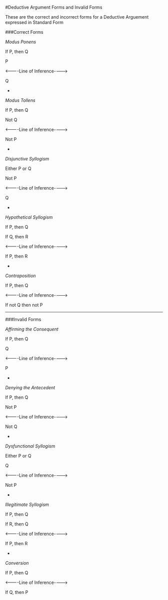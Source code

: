 #Deductive Argument Forms and Invalid Forms

These are the correct and incorrect forms for a Deductive Arguement expressed in Standard Form

###Correct Forms

*Modus Ponens*

If P, then Q

P

<----Line of Inference---->

Q

-

*Modus Tollens*

If P, then Q

Not Q

<----Line of Inference---->

Not P

-

*Disjunctive Syllogism*

Either P or Q

Not P

<----Line of Inference---->

Q

-

*Hypothetical Syllogism*

If P, then Q

If Q, then R

<----Line of Inference---->

If P, then R

-

*Contraposition*

If P, then Q

<----Line of Inference---->

If not Q then not P

***

###Invalid Forms

*Affirming the Consequent*

If P, then Q

Q

<----Line of Inference---->

P

-

*Denying the Antecedent*

If P, then Q

Not P

<----Line of Inference---->

Not Q

-

*Dysfunctional Syllogism*

Either P or Q

Q

<----Line of Inference---->

Not P

-

*Illegitimate Syllogism*

If P, then Q

If R, then Q

<----Line of Inference---->

If P, then R

-

*Conversion*

If P, then Q

<----Line of Inference---->

If Q, then P
